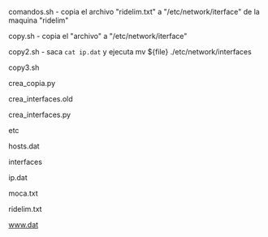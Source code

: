 comandos.sh - copia el archivo "ridelim.txt" a "/etc/network/iterface" de la maquina "ridelim"

copy.sh - copia el "archivo" a "/etc/network/iterface"

copy2.sh - saca `cat ip.dat` y ejecuta mv ${file} ./etc/network/interfaces 

copy3.sh

crea_copia.py

crea_interfaces.old

crea_interfaces.py

etc

hosts.dat

interfaces

ip.dat

moca.txt

ridelim.txt

www.dat

